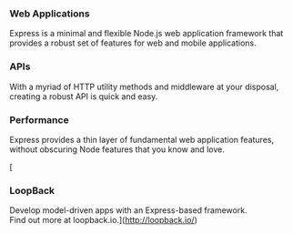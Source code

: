 <div id="web-applications">
  <h3>Web Applications</h3>

  Express is a minimal and flexible Node.js web application framework that provides
  a robust set of features for web and mobile applications.

</div>

<div id="apis">
  <h3>APIs</h3>

  With a myriad of HTTP utility methods and middleware at your
  disposal, creating a robust API is quick and easy.

</div>

<div id="performance">
  <h3>Performance</h3>

  Express provides a thin layer of fundamental web application features, without obscuring
  Node features that you know and love.

</div>

<div id="sponsorship">

  [<h3>LoopBack</h3>
  
  Develop model-driven apps with an Express-based framework.
  <br/>
  Find out more at loopback.io.](http://loopback.io/)
</div>
